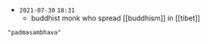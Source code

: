 - `2021-07-30`  `18:31`
	- buddhist monk who spread [[buddhism]] in [[tibet]]

```query
"padmasambhava"
```